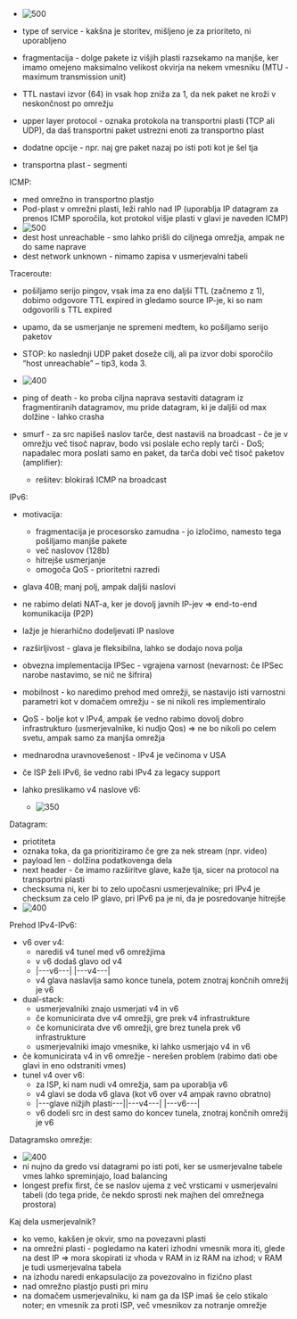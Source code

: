 
- ![500](../../Images/Pasted%20image%2020240412100936.png)
- type of service - kakšna je storitev, mišljeno je za prioriteto, ni uporabljeno
- fragmentacija - dolge pakete iz višjih plasti razsekamo na manjše, ker imamo omejeno maksimalno velikost okvirja na nekem vmesniku (MTU - maximum transmission unit)
- TTL nastavi izvor (64) in vsak hop zniža za 1, da nek paket ne kroži v neskončnost po omrežju
- upper layer protocol - oznaka protokola na transportni plasti (TCP ali UDP), da daš transportni paket ustrezni enoti za transportno plast
- dodatne opcije - npr. naj gre paket nazaj po isti poti kot je šel tja

- transportna plast - segmenti

ICMP:
- med omrežno in transportno plastjo
- Pod-plast v omrežni plasti, leži rahlo nad IP (uporablja IP datagram za prenos ICMP sporočila, kot protokol višje plasti v glavi je naveden ICMP)
- ![500](../../Images/Pasted%20image%2020240412101906.png)
- dest host unreachable - smo lahko prišli do ciljnega omrežja, ampak ne do same naprave
- dest network unknown - nimamo zapisa v usmerjevalni tabeli

Traceroute:
- pošiljamo serijo pingov, vsak ima za eno daljši TTL (začnemo z 1), dobimo odgovore TTL expired in gledamo source IP-je, ki so nam odgovorili s TTL expired
- upamo, da se usmerjanje ne spremeni medtem, ko pošiljamo serijo paketov
- STOP: ko naslednji UDP paket doseže cilj, ali pa izvor dobi sporočilo “host unreachable” – tip3, koda 3.

- ![400](../../Images/Pasted%20image%2020240412102617.png)
- ping of death - ko proba ciljna naprava sestaviti datagram iz fragmentiranih datagramov, mu pride datagram, ki je daljši od max dolžine - lahko crasha
- smurf - za src napišeš naslov tarče, dest nastaviš na broadcast - če je v omrežju več tisoč naprav, bodo vsi poslale echo reply tarči - DoS; napadalec mora poslati samo en paket, da tarča dobi več tisoč paketov (amplifier):
	- rešitev: blokiraš ICMP na broadcast

IPv6:
- motivacija:
	- fragmentacija je procesorsko zamudna - jo izločimo, namesto tega pošiljamo manjše pakete
	- več naslovov (128b)
	- hitrejše usmerjanje
	- omogoča QoS - prioritetni razredi
- glava 40B; manj polj, ampak daljši naslovi
- ne rabimo delati NAT-a, ker je dovolj javnih IP-jev => end-to-end komunikacija (P2P)
- lažje je hierarhično dodeljevati IP naslove
- razširljivost - glava je fleksibilna, lahko se dodajo nova polja
- obvezna implementacija IPSec - vgrajena varnost (nevarnost: če IPSec narobe nastavimo, se nič ne šifrira)
- mobilnost - ko naredimo prehod med omrežji, se nastavijo isti varnostni parametri kot v domačem omrežju - se ni nikoli res implementiralo
- QoS - bolje kot v IPv4, ampak še vedno rabimo dovolj dobro infrastrukturo (usmerjevalnike, ki nudjo Qos) => ne bo nikoli po celem svetu, ampak samo za manjša omrežja
- mednarodna uravnovešenost - IPv4 je večinoma v USA
- če ISP želi IPv6, še vedno rabi IPv4 za legacy support

- lahko preslikamo v4 naslove v6:
	- ![350](../../Images/Pasted%20image%2020240412111315.png)

Datagram:
- priotiteta
- oznaka toka, da ga prioritiziramo če gre za nek stream (npr. video)
- payload len - dolžina podatkovenga dela
- next header - če imamo razširitve glave, kaže tja, sicer na protocol na transportni plasti
- checksuma ni, ker bi to zelo upočasni usmerjevalnike; pri IPv4 je checksum za celo IP glavo, pri IPv6 pa je ni, da je posredovanje hitrejše
- ![400](../../Images/Pasted%20image%2020240412111557.png)

Prehod IPv4-IPv6:
- v6 over v4:
	- narediš v4 tunel med v6 omrežjima
	- v v6 dodaš glavo od v4
	- |---v6---| |---v4---|
	- v4 glava naslavlja samo konce tunela, potem znotraj končnih omrežij je v6
- dual-stack:
	- usmerjevalniki znajo usmerjati v4 in v6
	- če komunicirata dve v4 omrežji, gre prek v4 infrastrukture
	- če komunicirata dve v6 omrežji, gre brez tunela prek v6 infrastrukture
	- usmerjevalniki imajo vmesnike, ki lahko usmerjajo v4 in v6
- če komunicirata v4 in v6 omrežje - nerešen problem (rabimo dati obe glavi in eno odstraniti vmes)
- tunel v4 over v6:
	- za ISP, ki nam nudi v4 omrežja, sam pa uporablja v6
	- v4 glavi se doda v6 glava (kot v6 over v4 ampak ravno obratno)
	- |---glave nižjih plasti---||---v4---| |---v6---|
	- v6 dodeli src in dest samo do koncev tunela, znotraj končnih omrežij je v6

Datagramsko omrežje:
- ![400](../../Images/Pasted%20image%2020240412112723.png)
- ni nujno da gredo vsi datagrami po isti poti, ker se usmerjevalne tabele vmes lahko spreminjajo, load balancing
- longest prefix first, če se naslov ujema z več vrsticami v usmerjevalni tabeli (do tega pride, če nekdo sprosti nek majhen del omrežnega prostora)

Kaj dela usmerjevalnik?
- ko vemo, kakšen je okvir, smo na povezavni plasti
- na omrežni plasti - pogledamo na kateri izhodni vmesnik mora iti, glede na dest IP => mora skopirati iz vhoda v RAM in iz RAM na izhod; v RAM je tudi usmerjevalna tabela
- na izhodu naredi enkapsulacijo za povezovalno in fizično plast
- nad omrežno plastjo pusti pri miru
- na domačem usmerjevalniku, ki nam ga da ISP imaš še celo stikalo noter; en vmesnik za proti ISP, več vmesnikov za notranje omrežje